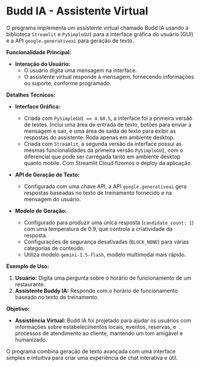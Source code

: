 # Budd IA - Assistente Virtual

O programa implementa um assistente virtual chamado Budd IA usando a biblioteca `Streamlit` e `PySimpleGUI` para a interface gráfica do usuário (GUI) e a API `google.generativeai` para geração de texto.

**Funcionalidade Principal:**

- **Interação do Usuário:** 
  - O usuário digita uma mensagem na interface.
  - O assistente virtual responde à mensagem, fornecendo informações ou suporte, conforme programado.

**Detalhes Técnicos:**

- **Interface Gráfica:**
  - Criada com `PySimpleGUI == 4.60.5`, a interface foi a primeira versão de testes. Inclui uma área de entrada de texto, botões para enviar a mensagem e sair, e uma área de saída de texto para exibir as respostas do assistente. Roda apenas em ambiente desktop.
  - Criada com `Streamlit`, a segunda versão da interface possui as mesmas funcionalidades da primeira versão `PySimpleGUI`, com o diferencial que pode ser carregada tanto em ambiente desktop quanto mobile. Com Streamlit Cloud fizemos o deploy da aplicação.
  
- **API de Geração de Texto:**
  - Configurada com uma chave API, a API `google.generativeai` gera respostas baseadas no texto de treinamento fornecido e na mensagem do usuário.

- **Modelo de Geração:**
  - Configurado para produzir uma única resposta (`candidate_count: 1`) com uma temperatura de 0.9, que controla a criatividade da resposta.
  - Configurações de segurança desativadas (`BLOCK_NONE`) para várias categorias de conteúdo.
  - Utiliza modelo `gemini-1.5-flash`, modelo multimodal mais rápido.

**Exemplo de Uso:**

1. **Usuário:** Digita uma pergunta sobre o horário de funcionamento de um restaurante.
2. **Assistente Buddy IA:** Responde com o horário de funcionamento baseado no texto de treinamento.

**Objetivo:**

- **Assistência Virtual:** Budd IA foi projetado para ajudar os usuários com informações sobre estabelecimentos locais, eventos, reservas, e processos de atendimento ao cliente, mantendo um tom amigável e humanizado.

O programa combina geração de texto avançada com uma interface simples e intuitiva para criar uma experiência de chat interativa e útil.
